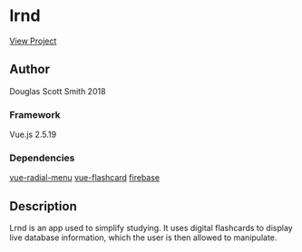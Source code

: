 # lrnd
[View Project](http://creative.colorado.edu/~dosm6711/fwd/projects/lrnd/index.html)

## Author
Douglas Scott Smith 2018
### Framework
Vue.js 2.5.19

### Dependencies
[vue-radial-menu](https://www.npmjs.com/package/vue-radial-menu)
[vue-flashcard](https://www.npmjs.com/package/vue-flashcard)
[firebase](https://firebase.google.com/)

## Description
Lrnd is an app used to simplify studying. It uses digital flashcards to display live database information, which the user is then allowed to manipulate. 

